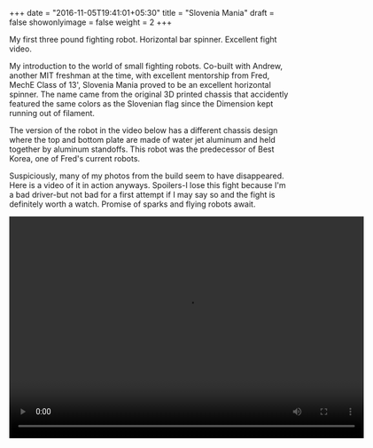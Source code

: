 +++
date = "2016-11-05T19:41:01+05:30"
title = "Slovenia Mania"
draft = false
showonlyimage = false
weight = 2
+++

My first three pound fighting robot. Horizontal bar spinner. Excellent fight video.
<!--more-->

My introduction to the world of small fighting robots. Co-built with Andrew, another MIT freshman at the time, with excellent mentorship from Fred, MechE Class of 13', Slovenia Mania proved to be an excellent horizontal spinner. The name came from the original 3D printed chassis that accidently featured the same colors as the Slovenian flag since the Dimension kept running out of filament.

The version of the robot in the video below has a different chassis design where the top and bottom plate are made of water jet aluminum and held together by aluminum standoffs. This robot was the predecessor of Best Korea, one of Fred's current robots.

Suspiciously, many of my photos from the build seem to have disappeared. Here is a video of it in action anyways. Spoilers-I lose this fight because I'm a bad driver-but not bad for a first attempt if I may say so and the fight is definitely worth a watch. Promise of sparks and flying robots await.

<video src="/projects/slovenia-mania/fight.mp4" width="640" height="400" align="middle" controls preload></video>
